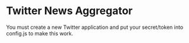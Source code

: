 Twitter News Aggregator
=======================

You must create a new Twitter application and put your secret/token into
config.js to make this work.
